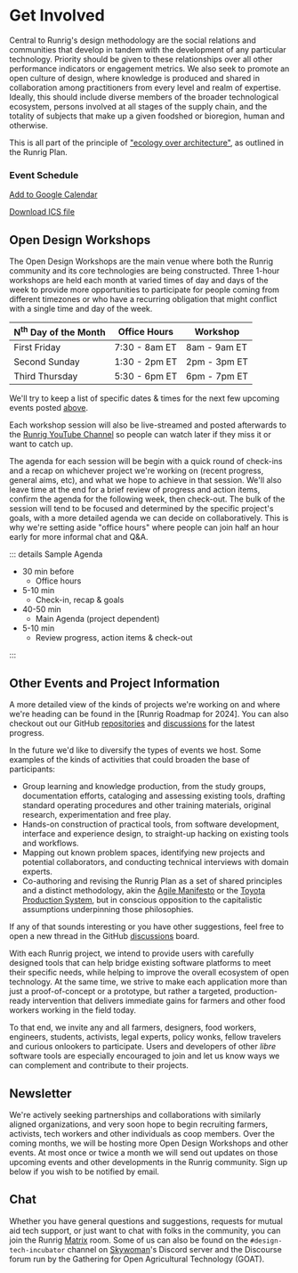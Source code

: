 # Get Involved
Central to Runrig's design methodology are the social relations and communities
that develop in tandem with the development of any particular technology.
Priority should be given to these relationships over all other performance
indicators or engagement metrics. We also seek to promote an open culture of
design, where knowledge is produced and shared in collaboration among
practitioners from every level and realm of expertise. Ideally, this should
include diverse members of the broader technological ecosystem, persons involved
at all stages of the supply chain, and the totality of subjects that make up a
given foodshed or bioregion, human and otherwise.

This is all part of the principle of ["ecology over architecture"], as outlined
in the Runrig Plan.

["ecology over architecture"]: ./overview.html#ecology-over-architecture

### Event Schedule

<ClientOnly>
  <RRCalendar/>
</ClientOnly>

[Add to Google Calendar](https://www.google.com/calendar/render?cid=http://www.runrig.org/cal/2024.ics)

[Download ICS file](http://www.runrig.org/cal/2024.ics)

## Open Design Workshops
The Open Design Workshops are the main venue where both the Runrig community and
its core technologies are being constructed. Three 1-hour workshops are held
each month at varied times of day and days of the week to provide more
opportunities to participate for people coming from different timezones or who
have a recurring obligation that might conflict with a single time and day of
the week.

| N<sup>th</sup> Day of the Month | Office Hours  | Workshop     |
| :------------------------------ | ------------- | ------------ |
| First Friday                    | 7:30 - 8am ET | 8am - 9am ET |
| Second Sunday                   | 1:30 - 2pm ET | 2pm - 3pm ET |
| Third Thursday                  | 5:30 - 6pm ET | 6pm - 7pm ET |

We'll try to keep a list of specific dates & times for the next few upcoming
events posted [above](#event-schedule).

Each workshop session will also be live-streamed and posted afterwards to the
[Runrig YouTube Channel] so people can watch later if they miss it or want to
catch up.

The agenda for each session will be begin with a quick round of check-ins and a
recap on whichever project we're working on (recent progress, general aims,
etc), and what we hope to achieve in that session. We'll also leave time at the
end for a brief review of progress and action items, confirm the agenda for the
following week, then check-out. The bulk of the session will tend to be focused
and determined by the specific project's goals, with a more detailed agenda we
can decide on collaboratively. This is why we're setting aside "office hours"
where people can join half an hour early for more informal chat and Q&A.

::: details Sample Agenda

- 30 min before
  - Office hours
- 5-10 min
  - Check-in, recap & goals
- 40-50 min
  - Main Agenda (project dependent)
- 5-10 min
  - Review progress, action items & check-out

:::

[Runrig YouTube Channel]: http://www.youtube.com/@RunrigCoop

## Other Events and Project Information
A more detailed view of the kinds of projects we're working on and where we're
heading can be found in the [Runrig Roadmap for 2024]. You can also checkout out
our GitHub [repositories] and [discussions] for the latest progress.

In the future we'd like to diversify the types of events we host. Some examples of the kinds of activities that could broaden the base of participants:

- Group learning and knowledge production, from the study groups, documentation
  efforts, cataloging and assessing existing tools, drafting standard operating
  procedures and other training materials, original research, experimentation
  and free play.
- Hands-on construction of practical tools, from software development, interface
  and experience design, to straight-up hacking on existing tools and workflows.
- Mapping out known problem spaces, identifying new projects and potential
  collaborators, and conducting technical interviews with domain experts.
- Co-authoring and revising the Runrig Plan as a set of shared principles and a
  distinct methodology, akin the [Agile Manifesto] or the [Toyota Production
  System], but in conscious opposition to the capitalistic assumptions
  underpinning those philosophies.

If any of that sounds interesting or you have other suggestions, feel free to
open a new thread in the GitHub [discussions] board.

With each Runrig project, we intend to provide users with carefully designed
tools that can help bridge existing software platforms to meet their specific
needs, while helping to improve the overall ecosystem of open technology. At the
same time, we strive to make each application more than just a proof-of-concept
or a prototype, but rather a targeted, production-ready intervention that
delivers immediate gains for farmers and other food workers working in the field
today.

To that end, we invite any and all farmers, designers, food workers, engineers,
students, activists, legal experts, policy wonks, fellow travelers and curious
onlookers to participate. Users and developers of other _libre_ software tools
are especially encouraged to join and let us know ways we can complement and
contribute to their projects.

[repositories]: https://github.com/runrig-coop
[discussions]: https://github.com/orgs/runrig-coop/discussions
[Agile Manifesto]: https://agilemanifesto.org/
[Toyota Production System]:
    https://global.toyota/en/company/vision-and-philosophy/production-system/

## Newsletter
We're actively seeking partnerships and collaborations with similarly aligned
organizations, and very soon hope to begin recruiting farmers, activists, tech
workers and other individuals as coop members. Over the coming months, we will
be hosting more Open Design Workshops and other events. At most once or twice a
month we will send out updates on those upcoming events and other developments
in the Runrig community. Sign up below if you wish to be notified by email.

<RRNewsletterForm/>

## Chat
Whether you have general questions and suggestions, requests for mutual aid tech
support, or just want to chat with folks in the community, you can join the
Runrig [Matrix] room. Some of us can also be found on the
`#design-tech-incubator` channel on [Skywoman]'s Discord server and the
Discourse forum run by the Gathering for Open Agricultural Technology (GOAT).

<script setup>
  import RRButtonGroupChat from './.vitepress/theme/RRButtonGroupChat.vue';
</script>

<RRButtonGroupChat/>

[Matrix]: https://matrix.org/
[Skywoman]: https://skywoman.community

